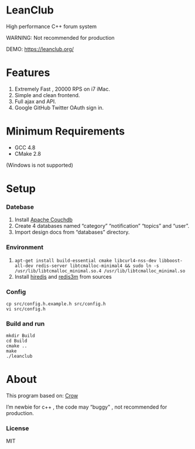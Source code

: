 # LeanClub
High performance C++ forum system

WARNING: Not recommended for production

DEMO: https://leanclub.org/

# Features
1. Extremely Fast , 20000 RPS on i7 iMac.
2. Simple and clean frontend.
3. Full ajax and API.
4. Google GitHub Twitter OAuth sign in.

# Minimum Requirements
- GCC 4.8
- CMake 2.8 

(Windows is not supported)

# Setup
### Datebase
1. Install [Apache Couchdb](https://couchdb.apache.org/)
2. Create 4 databases named “category” “notification” “topics” and “user”.
3. Import design docs from “databases” directory.

### Environment
1. ```apt-get install build-essential cmake libcurl4-nss-dev libboost-all-dev redis-server libtcmalloc-minimal4 && sudo ln -s /usr/lib/libtcmalloc_minimal.so.4 /usr/lib/libtcmalloc_minimal.so```
2. Install [hiredis](https://github.com/redis/hiredis) and [redis3m](https://github.com/luca3m/redis3m) from sources

### Config
	cp src/config.h.example.h src/config.h
	vi src/config.h

### Build and run
	mkdir Build
	cd Build
	cmake ..
	make
	./leanclub
# About
This program based on: [Crow](https://github.com/ipkn/crow)

I’m newbie for c++ , the code may “buggy" , not recommended for production.

### License
MIT


